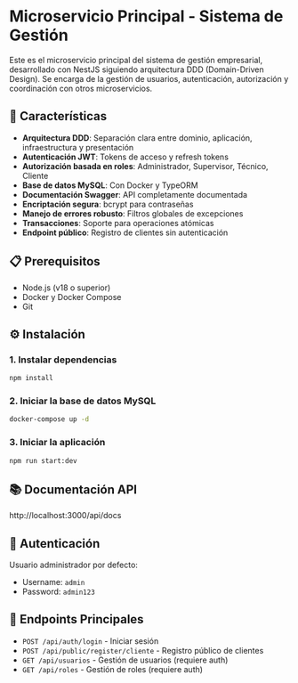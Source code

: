 # Microservicio Principal - Sistema de Gestión

Este es el microservicio principal del sistema de gestión empresarial, desarrollado con NestJS siguiendo arquitectura DDD (Domain-Driven Design). Se encarga de la gestión de usuarios, autenticación, autorización y coordinación con otros microservicios.

## 🚀 Características

- **Arquitectura DDD**: Separación clara entre dominio, aplicación, infraestructura y presentación
- **Autenticación JWT**: Tokens de acceso y refresh tokens
- **Autorización basada en roles**: Administrador, Supervisor, Técnico, Cliente
- **Base de datos MySQL**: Con Docker y TypeORM
- **Documentación Swagger**: API completamente documentada
- **Encriptación segura**: bcrypt para contraseñas
- **Manejo de errores robusto**: Filtros globales de excepciones
- **Transacciones**: Soporte para operaciones atómicas
- **Endpoint público**: Registro de clientes sin autenticación

## 📋 Prerequisitos

- Node.js (v18 o superior)
- Docker y Docker Compose
- Git

## ⚙️ Instalación

### 1. Instalar dependencias
```bash
npm install
```

### 2. Iniciar la base de datos MySQL
```bash
docker-compose up -d
```

### 3. Iniciar la aplicación
```bash
npm run start:dev
```

## 📚 Documentación API

http://localhost:3000/api/docs

## 🔐 Autenticación

Usuario administrador por defecto:
- Username: `admin`
- Password: `admin123`

## 🎯 Endpoints Principales

- `POST /api/auth/login` - Iniciar sesión
- `POST /api/public/register/cliente` - Registro público de clientes
- `GET /api/usuarios` - Gestión de usuarios (requiere auth)
- `GET /api/roles` - Gestión de roles (requiere auth)
